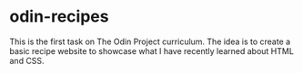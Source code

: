 # odin-recipes

This is the first task on The Odin Project curriculum. The idea is to create a basic recipe website to showcase what I have recently learned about HTML and CSS.
